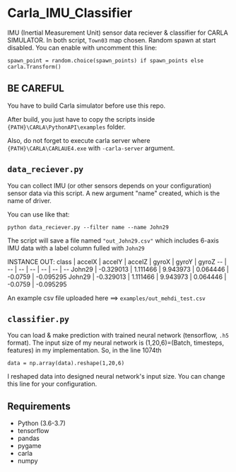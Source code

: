 # Carla_IMU_Classifier
IMU (Inertial Measurement Unit) sensor data reciever &amp; classifier for CARLA SIMULATOR. In both script, ```Town03``` map chosen. Random spawn at start disabled. You can enable with uncomment this line:

```spawn_point = random.choice(spawn_points) if spawn_points else carla.Transform()```

## BE CAREFUL
You have to build Carla simulator before use this repo. 

After build, you just have to copy the scripts inside ```{PATH}\CARLA\PythonAPI\examples``` folder.

Also, do not forget to execute carla server where ```{PATH}\CARLA\CARLAUE4.exe``` with ```-carla-server``` argument.

## ```data_reciever.py```
 You can collect IMU (or other sensors depends on your configuration) sensor data via this script. A new argument "name" created, which is the name of driver.

You can use like that:

```python data_reciever.py --filter name --name John29```

The script will save a file named ```"out_John29.csv"``` which includes 6-axis IMU data with a label column fulled with ```John29```

INSTANCE OUT:
class | accelX | accelY | accelZ | gyroX | gyroY | gyroZ
-- | -- | -- | -- | -- | -- | --
John29 | -0.329013 | 1.111466 | 9.943973 | 0.064446 | -0.0759 | -0.095295
John29 | -0.329013 | 1.111466 | 9.943973 | 0.064446 | -0.0759 | -0.095295

An example csv file uploaded here ==> ```examples/out_mehdi_test.csv```

## ```classifier.py```
You can load & make prediction with trained neural network (tensorflow, ```.h5``` format). The input size of my neural network is (1,20,6)=(Batch, timesteps, features) in my implementation. So, in the line 1074th

```data = np.array(data).reshape(1,20,6)```

I reshaped data into designed neural network's input size. You can change this line for your configuration.

## Requirements
- Python (3.6-3.7)
- tensorflow
- pandas 
- pygame
- carla
- numpy

